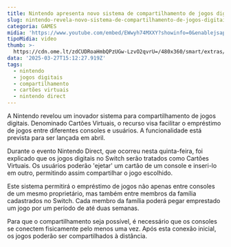 ```yaml
---
title: Nintendo apresenta novo sistema de compartilhamento de jogos digitais
slug: nintendo-revela-novo-sistema-de-compartilhamento-de-jogos-digitais
categoria: GAMES
midia: 'https://www.youtube.com/embed/EWwyh74MXXY?showinfo=0&enablejsapi=1'
tipoMidia: video
thumb: >-
  https://cdn.ome.lt/zdCUDRoaHmbQPzUGw-LzvO2qvrU=/480x360/smart/extras/conteudos/imagem_2025-03-27_113141976.png
data: '2025-03-27T15:12:27.919Z'
tags:
  - nintendo
  - jogos digitais
  - compartilhamento
  - cartões virtuais
  - nintendo direct
---
```


A Nintendo revelou um inovador sistema para compartilhamento de jogos digitais. Denominado Cartões Virtuais, o recurso visa facilitar o empréstimo de jogos entre diferentes consoles e usuários. A funcionalidade está prevista para ser lançada em abril.

Durante o evento Nintendo Direct, que ocorreu nesta quinta-feira, foi explicado que os jogos digitais no Switch serão tratados como Cartões Virtuais. Os usuários poderão 'ejetar' um cartão de um console e inseri-lo em outro, permitindo assim compartilhar o jogo escolhido.

Este sistema permitirá o empréstimo de jogos não apenas entre consoles de um mesmo proprietário, mas também entre membros da família cadastrados no Switch. Cada membro da família poderá pegar emprestado um jogo por um período de até duas semanas.

Para que o compartilhamento seja possível, é necessário que os consoles se conectem fisicamente pelo menos uma vez. Após esta conexão inicial, os jogos poderão ser compartilhados à distância.

